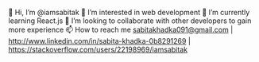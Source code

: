 👋 Hi, I’m @iamsabitak
👀 I’m interested in  web development
🌱 I’m currently learning React.js
💞️ I’m looking to collaborate with other developers to gain more experience
📫 How to reach me sabitakhadka091@gmail.com | http://www.linkedin.com/in/sabita-khadka-0b8291269 | https://stackoverflow.com/users/22198969/iamsabitak


<!---
iamsabitak/iamsabitak is a ✨ special ✨ repository because its `README.md` (this file) appears on your GitHub profile.
You can click the Preview link to take a look at your changes.
--->
